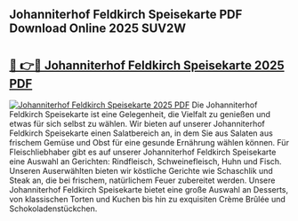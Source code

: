 ## Johanniterhof Feldkirch Speisekarte PDF Download Online 2025 SUV2W

# <h2><a href="http://gc5yssu.nevu.top/?p=Johanniterhof+Feldkirch+Speisekarte">🔗 👉🔴 Johanniterhof Feldkirch Speisekarte 2025 PDF</a></h2>

[![Johanniterhof Feldkirch Speisekarte 2025 PDF](https://i.imgur.com/dBaPXMq.png)](http://gc5yssu.nevu.top/?p=Johanniterhof+Feldkirch+Speisekarte)
Die Johanniterhof Feldkirch Speisekarte ist eine Gelegenheit, die Vielfalt zu genießen und etwas für sich selbst zu wählen. Wir bieten auf unserer Johanniterhof Feldkirch Speisekarte einen Salatbereich an, in dem Sie aus Salaten aus frischem Gemüse und Obst für eine gesunde Ernährung wählen können. Für Fleischliebhaber gibt es auf unserer Johanniterhof Feldkirch Speisekarte eine Auswahl an Gerichten: Rindfleisch, Schweinefleisch, Huhn und Fisch. Unseren Auserwählten bieten wir köstliche Gerichte wie Schaschlik und Steak an, die bei frischem, natürlichem Feuer zubereitet werden. Unsere Johanniterhof Feldkirch Speisekarte bietet eine große Auswahl an Desserts, von klassischen Torten und Kuchen bis hin zu exquisiten Crème Brûlée und Schokoladenstückchen.
